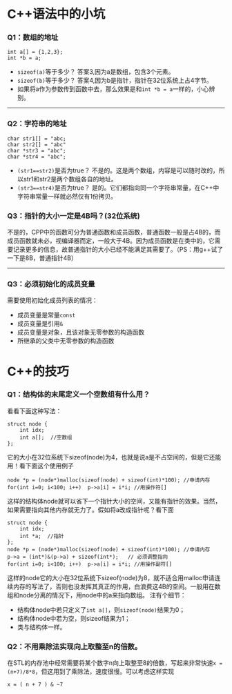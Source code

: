 # C++语法中的小坑

### Q1：数组的地址
```
int a[] = {1,2,3};
int *b = a;
```
- `sizeof(a)`等于多少？
答案3,因为a是数组，包含3个元素。
- `sizeof(b)`等于多少？
答案4,因为b是指针，指针在32位系统上占4字节。
- 如果将a作为参数传到函数中去，那么效果是和`int *b = a`一样的，小心辨别。


-----
### Q2：字符串的地址

```
char str1[] = "abc;
char str2[] = "abc"
char *str3 = "abc";
char *str4 = "abc";
```
- `(str1==str2)`是否为true？
不是的。这是两个数组，内容是可以随时改的，所以str1和str2是两个数组各自的地址。
- `(str3==str4)`是否为true？
是的。它们都指向同一个字符串常量，在C++中字符串常量一样就必然仅有1份拷贝。

### Q3：指针的大小一定是4B吗？(32位系统)
不是的，CPP中的函数可分为普通函数和成员函数，普通函数一般是占4B的，而成员函数就未必，视编译器而定，一般大于4B。因为成员函数是在类中的，它需要记录更多的信息，故普通指针的大小已经不能满足其需要了。（PS：用g++试了一下是8B，普通指针4B）


-----
### Q3：必须初始化的成员变量

需要使用初始化成员列表的情况：
- 成员变量是常量`const`
- 成员变量是引用`&`
- 成员变量是对象，且该对象无零参数的构造函数
- 所继承的父类中无零参数的构造函数


# C++的技巧

### Q1：结构体的末尾定义一个空数组有什么用？

看看下面这种写法：
```
struct node {
    int idx;
    int a[];  //空数组
};
```
它的大小在32位系统下sizeof(node)为4，也就是说a是不占空间的，但是它还能用！看下面这个使用例子
```
node *p = (node*)malloc(sizeof(node) + sizeof(int)*100); //申请内存
for(int i=0; i<100; i++)  p->a[i] = i*i; //用操作符[]
```
这样的结构体node就可以省下一个指针大小的空间，又能有指针的效果。当然，如果需要指向其他内存就无力了。假如将a改成指针呢？看下面
```
struct node {
    int idx;
    int *a;  //指针
};
node *p = (node*)malloc(sizeof(node) + sizeof(int)*100); //申请内存
p->a = (int*)&(p->a) + sizeof(int*);   // 必须调整指向
for(int i=0; i<100; i++)  p->a[i] = i*i; //用操作副符[]
```
这样的node它的大小在32位系统下sizeof(node)为8，就不适合用malloc申请连续内存的写法了，否则也没发挥其真正的作用，白浪费这4B的空间。一般用在数组和node分离的情况下，用node中的a来指向数组。
注有个细节：
- 结构体node中若只定义了`int a[]`，则`sizeof(node)`结果为0；
- 结构体node中若为空，则sizeof结果为1；
- 类与结构体一样。

### Q2：不用乘除法实现向上取整至n的倍数。

在STL的内存池中经常需要将某个数字n向上取整至8的倍数，写起来非常快速`x = (n+7)/8*8`，但这用到了乘除法，速度很慢。可以考虑这样实现
```
x = ( n + 7 ) & ~7
```



